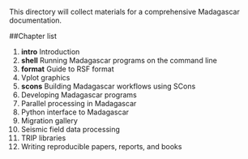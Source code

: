 This directory will collect materials for a comprehensive Madagascar documentation.

##Chapter list

1. **intro** Introduction
2. **shell** Running Madagascar programs on the command line
3. **format** Guide to RSF format
4. Vplot graphics
5. **scons** Building Madagascar workflows using SCons
6. Developing Madagascar programs
7. Parallel processing in Madagascar
8. Python interface to Madagascar
9. Migration gallery
10. Seismic field data processing
11. TRIP libraries
12. Writing reproducible papers, reports, and books